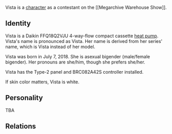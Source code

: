 Vista is a [character](Characters) as a contestant on the [[Megarchive Warehouse Show]].

## Identity
Vista is a Daikin FFQ18Q2VJU 4-way-flow compact cassette [heat pump](Air%20Conditioners.md). Vista's name is pronounced as Vista. Her name is derived from her series' name, which is Vista instead of her model.

Vista was born in July 7, 2018. She is asexual bigender (male/female bigender). Her pronouns are she/him, though she prefers she/her.

Vista has the Type-2 panel and BRC082A42S controller installed. 

If skin color matters, Vista is white.

## Personality
TBA

## Relations